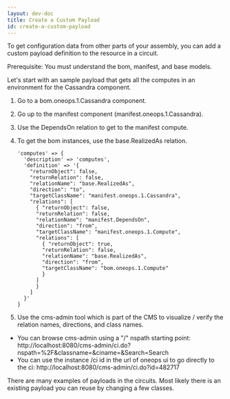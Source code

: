 ```yaml
---
layout: dev-doc
title: Create a Custom Payload
id: create-a-custom-payload
---
```


To get configuration data from other parts of your assembly, you can add a custom payload definition to the resource in a circuit.

Prerequisite: You must understand the bom, manifest, and base models.

Let's start with an sample payload that gets all the computes in an environment for the Cassandra component.

1. Go to a bom.oneops.1.Cassandra component.
2. Go up to the manifest component (manifest.oneops.1.Cassandra).
3. Use the DependsOn relation to get to the manifest compute.
4. To get the bom instances, use the base.RealizedAs relation.   

    ~~~
    'computes' => {
      'description' => 'computes',
      'definition' => '{
        "returnObject": false,
        "returnRelation": false,
        "relationName": "base.RealizedAs",
        "direction": "to",
        "targetClassName": "manifest.oneops.1.Cassandra",
        "relations": [
          { "returnObject": false,
          "returnRelation": false,
          "relationName": "manifest.DependsOn",
          "direction": "from",
          "targetClassName": "manifest.oneops.1.Compute",
          "relations": [
            { "returnObject": true,
            "returnRelation": false,
            "relationName": "base.RealizedAs",
            "direction": "from",
            "targetClassName": "bom.oneops.1.Compute"
            }
          ]
          }
        ]
      }'  
    }  
    ~~~

5. Use the cms-admin tool which is part of the CMS to visualize / verify the relation names, directions, and class names.

>
  * You can browse cms-admin using a "/" nspath starting point:
http://localhost:8080/cms-admin/ci.do?nspath=%2F&classname=&ciname=&Search=Search
  * You can use the instance /ci id in the url of oneops ui to go directly to the ci:
http://localhost:8080/cms-admin/ci.do?id=482717

There are many examples of payloads in the circuits.  Most likely there is an existing payload you can reuse by changing a few classes.
